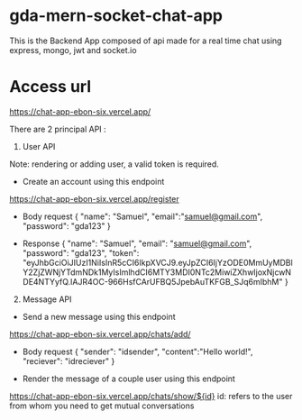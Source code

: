 # gda-mern-socket-chat-app

This is the Backend App composed of api made for a real time chat using express, mongo, jwt and socket.io

# Access url
https://chat-app-ebon-six.vercel.app/

There are 2 principal API :

1. User API

Note: rendering or adding user, a valid token is required.

- Create an account using this endpoint

https://chat-app-ebon-six.vercel.app/register

- Body request
{
   "name": "Samuel",
   "email":"samuel@gmail.com",
   "password": "gda123"
}

- Response
{
    "name": "Samuel",
    "email": "samuel@gmail.com",
    "password": "gda123",
    "token": "eyJhbGciOiJIUzI1NiIsInR5cCI6IkpXVCJ9.eyJpZCI6IjYzODE0MmUyMDBlY2ZjZWNjYTdmNDk1MyIsImlhdCI6MTY3MDI0NTc2MiwiZXhwIjoxNjcwNDE4NTYyfQ.IAJR4OC-966HsfCArUFBQ5JpebAuTKFGB_SJq6mIbhM"
}

2. Message API

- Send a new message using this endpoint

https://chat-app-ebon-six.vercel.app/chats/add/

- Body request
{
   "sender": "idsender",
   "content":"Hello world!",
   "reciever": "idreciever"
}

- Render the message of a couple user using this endpoint

https://chat-app-ebon-six.vercel.app/chats/show/${id}
id: refers to the user from whom you need to get mutual conversations
